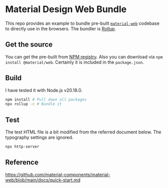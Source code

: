 # Material Design Web Bundle

This repo provides an example to bundle pre-built [`material-web`](https://github.com/material-components/material-web) codebase to directly use in the browsers. The bundler is [Rollup](https://rollupjs.org/).

## Get the source

You can get the pre-built from [NPM registry](https://registry.npmjs.org/@material/web/-/web-2.2.0.tgz). Also you can download via `npm install @material/web`. Certainly it is included in the `package.json`.

## Build

I have tested it with Node.js v20.18.0.

```bash
npm install # Pull down all packages
npx rollup -c # Bundle it
```

## Test

The test HTML file is a bit modified from the referred document below. The typography settings are ignored.

```bash
npx http-server
```

## Reference

https://github.com/material-components/material-web/blob/main/docs/quick-start.md


